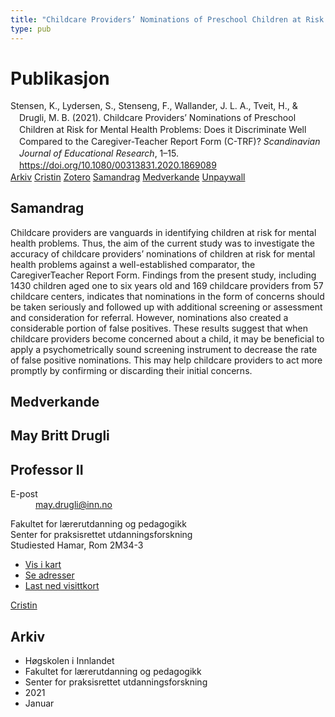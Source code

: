 ```yaml
---
title: "Childcare Providers’ Nominations of Preschool Children at Risk for Mental Health Problems: Does it Discriminate Well Compared to the Caregiver-Teacher Report Form (C-TRF)?"
type: pub
---
```

<h1>Publikasjon</h1>
<article id="csl-bib-container-7TM3MZUV" class="csl-bib-container">
  <div class="csl-bib-body" style="line-height: 1.35; padding-left: 1em; text-indent:-1em;">
  <div class="csl-entry">Stensen, K., Lydersen, S., Stenseng, F., Wallander, J. L. A., Tveit, H., &amp; Drugli, M. B. (2021). Childcare Providers&#x2019; Nominations of Preschool Children at Risk for Mental Health Problems: Does it Discriminate Well Compared to the Caregiver-Teacher Report Form (C-TRF)? <i>Scandinavian Journal of Educational Research</i>, 1&#x2013;15. <a href="https://doi.org/10.1080/00313831.2020.1869089">https://doi.org/10.1080/00313831.2020.1869089</a></div>
</div>
  <div class="csl-bib-buttons">
    <a href="#taxonomy-article-7TM3MZUV" class="csl-bib-button">Arkiv</a>
    <a href="https://app.cristin.no/results/show.jsf?id=1869436" alt="Cristin URL" class="csl-bib-button">Cristin</a>
    <a href="http://zotero.org/groups/5022929/items/7TM3MZUV" alt="Zotero URL" class="csl-bib-button">Zotero</a>
    <a href="#abstract-article-7TM3MZUV" class="csl-bib-button">Samandrag</a>
    <a href="#contributors-article-7TM3MZUV" class="csl-bib-button">Medverkande</a>
    <a href="https://escholarship.org/content/qt0ng0t8xx/qt0ng0t8xx.pdf?t=qszkw9" class="csl-bib-button">Unpaywall</a>
  </div>
  <div id="csl-bib-meta-container-7TM3MZUV"></div>
</article>
<div id="csl-bib-meta-7TM3MZUV" class="csl-bib-meta">
  <article id="abstract-article-7TM3MZUV" class="abstract-article">
    <h1>Samandrag</h1>
    Childcare providers are vanguards in identifying children at risk for mental health problems. Thus, the aim of the current study was to investigate the accuracy of childcare providers’ nominations of children at risk for mental health problems against a well-established comparator, the CaregiverTeacher Report Form. Findings from the present study, including 1430 
children aged one to six years old and 169 childcare providers from 57 childcare centers, indicates that nominations in the form of concerns should be taken seriously and followed up with additional screening or assessment and consideration for referral. However, nominations also created a considerable portion of false positives. These results suggest that when childcare providers become concerned about a child, it may be beneficial to apply a psychometrically sound screening instrument to decrease the rate of false positive nominations. This may help childcare providers to act more promptly by confirming or discarding their initial 
concerns.
  </article>
  <article id="contributors-article-7TM3MZUV" class="contributors-article">
    <h1>Medverkande</h1>
    <div class="personas">
<div class="vrtx-hinn-person-card">
<div class="photo">
<i class="lar la-user-circle missing-person"></i>
</div>
<div class="info">
<hgroup><h1>May Britt Drugli</h1>
<h2>Professor II</h2>
</hgroup><dl>
<dt>E-post</dt>
<dd>
<a href="mailto:may.drugli@inn.no">may.drugli@inn.no</a>
</dd>
</dl>
<p>
Fakultet for lærerutdanning og pedagogikk<br>
Senter for praksisrettet utdanningsforskning<br>
Studiested Hamar,
Rom 2M34-3
</p>
<ul class="vrtx-hinn-links">
<li><a href="https://www.google.com/maps?q=60.79582,11.07304">Vis i kart</a></li>
<li><a href="https://www.inn.no/finn-en-ansatt/may-drugli.html#vrtx-hinn-addresses">Se adresser</a></li>
<li><a href="https://www.inn.no/finn-en-ansatt/may-drugli.html?vrtx=vcf">Last ned visittkort</a></li>
</ul>
</div>
</div>
<a href="https://app.cristin.no/persons/show.jsf?id=29493" alt="Cristin URL" class="personas-cristin">Cristin</a>
</div>
  </article>
  <article id="taxonomy-article-7TM3MZUV" class="taxonomy-article">
    <h1>Arkiv</h1>
    <ul>
      <li>Høgskolen i Innlandet</li>
      <li>Fakultet for lærerutdanning og pedagogikk</li>
      <li>Senter for praksisrettet utdanningsforskning</li>
      <li>2021</li>
      <li>Januar</li>
    </ul>
  </article>
</div>
